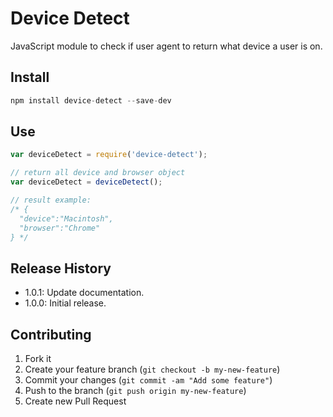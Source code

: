 Device Detect
=============
JavaScript module to check if user agent to return what device a user is on.

## Install

```js
npm install device-detect --save-dev
```

## Use

```js
var deviceDetect = require('device-detect');

// return all device and browser object
var deviceDetect = deviceDetect();

// result example:
/* {
  "device":"Macintosh",
  "browser":"Chrome"
} */
```
 
## Release History
* 1.0.1: Update documentation.
* 1.0.0: Initial release.
 
## Contributing
 
1. Fork it
2. Create your feature branch (`git checkout -b my-new-feature`)
3. Commit your changes (`git commit -am "Add some feature"`)
4. Push to the branch (`git push origin my-new-feature`)
5. Create new Pull Request